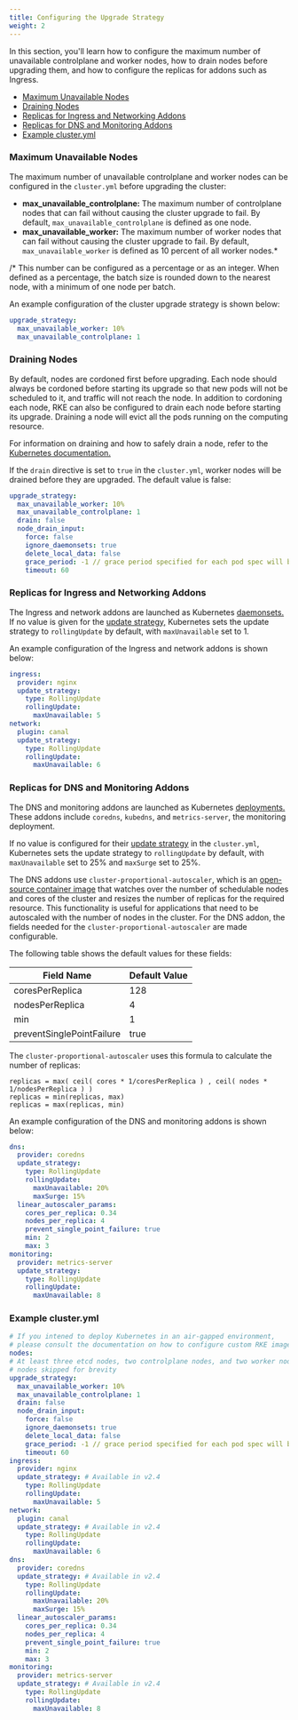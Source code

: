 ```yaml
---
title: Configuring the Upgrade Strategy
weight: 2
---
```


In this section, you'll learn how to configure the maximum number of unavailable controlplane and worker nodes, how to drain nodes before upgrading them, and how to configure the replicas for addons such as Ingress.

- [Maximum Unavailable Nodes](#maximum-unavailable-nodes)
- [Draining Nodes](#draining-nodes)
- [Replicas for Ingress and Networking Addons](#replicas-for-ingress-and-networking-addons)
- [Replicas for DNS and Monitoring Addons](#replicas-for-dns-and-monitoring-addons)
- [Example cluster.yml](#example-cluster-yml)

### Maximum Unavailable Nodes

The maximum number of unavailable controlplane and worker nodes can be configured in the `cluster.yml` before upgrading the cluster:

- **max_unavailable_controlplane:** The maximum number of controlplane nodes that can fail without causing the cluster upgrade to fail. By default, `max_unavailable_controlplane` is defined as one node.
- **max_unavailable_worker:** The maximum number of worker nodes that can fail without causing the cluster upgrade to fail. By default, `max_unavailable_worker` is defined as 10 percent of all worker nodes.*

/*  This number can be configured as a percentage or as an integer. When defined as a percentage, the batch size is rounded down to the nearest node, with a minimum of one node per batch.

An example configuration of the cluster upgrade strategy is shown below:

```yaml
upgrade_strategy:
  max_unavailable_worker: 10%
  max_unavailable_controlplane: 1
```

### Draining Nodes

By default, nodes are cordoned first before upgrading. Each node should always be cordoned before starting its upgrade so that new pods will not be scheduled to it, and traffic will not reach the node. In addition to cordoning each node, RKE can also be configured to drain each node before starting its upgrade. Draining a node will evict all the pods running on the computing resource.

For information on draining and how to safely drain a node, refer to the [Kubernetes documentation.](https://kubernetes.io/docs/tasks/administer-cluster/safely-drain-node/)

If the `drain` directive is set to `true` in the `cluster.yml`, worker nodes will be drained before they are upgraded. The default value is false:

```yaml
upgrade_strategy:
  max_unavailable_worker: 10%
  max_unavailable_controlplane: 1
  drain: false
  node_drain_input:
    force: false
    ignore_daemonsets: true
    delete_local_data: false
    grace_period: -1 // grace period specified for each pod spec will be used
    timeout: 60
```

### Replicas for Ingress and Networking Addons

The Ingress and network addons are launched as Kubernetes [daemonsets.](https://kubernetes.io/docs/concepts/workloads/controllers/daemonset/) If no value is given for the [update strategy,](https://kubernetes.io/docs/concepts/workloads/controllers/deployment/#strategy) Kubernetes sets the update strategy to `rollingUpdate` by default, with `maxUnavailable` set to 1.

An example configuration of the Ingress and network addons is shown below:

```yaml
ingress:
  provider: nginx
  update_strategy: 
    type: RollingUpdate
    rollingUpdate:
      maxUnavailable: 5
network:
  plugin: canal
  update_strategy: 
    type: RollingUpdate
    rollingUpdate:
      maxUnavailable: 6
```

### Replicas for DNS and Monitoring Addons

The DNS and monitoring addons are launched as Kubernetes [deployments.](https://kubernetes.io/docs/concepts/workloads/controllers/deployment/) These addons include `coredns`, `kubedns`, and `metrics-server`, the monitoring deployment.

If no value is configured for their [update strategy](https://kubernetes.io/docs/concepts/workloads/controllers/deployment/#strategy) in the `cluster.yml`, Kubernetes sets the update strategy to `rollingUpdate` by default, with `maxUnavailable` set to 25% and `maxSurge` set to 25%.

The DNS addons use `cluster-proportional-autoscaler`, which is an [open-source container image](https://github.com/kubernetes-incubator/cluster-proportional-autoscaler) that watches over the number of schedulable nodes and cores of the cluster and resizes the number of replicas for the required resource. This functionality is useful for applications that need to be autoscaled with the number of nodes in the cluster. For the DNS addon, the fields needed for the `cluster-proportional-autoscaler` are made configurable.

The following table shows the default values for these fields:

Field Name | Default Value
-----------|--------------
coresPerReplica | 128
nodesPerReplica | 4
min | 1
preventSinglePointFailure | true

The `cluster-proportional-autoscaler` uses this formula to calculate the number of replicas:

```plain
replicas = max( ceil( cores * 1/coresPerReplica ) , ceil( nodes * 1/nodesPerReplica ) )
replicas = min(replicas, max)
replicas = max(replicas, min)
```

An example configuration of the DNS and monitoring addons is shown below:

```yaml
dns:
  provider: coredns
  update_strategy: 
    type: RollingUpdate
    rollingUpdate:
      maxUnavailable: 20%
      maxSurge: 15%
  linear_autoscaler_params:
    cores_per_replica: 0.34
    nodes_per_replica: 4
    prevent_single_point_failure: true
    min: 2 
    max: 3
monitoring:
  provider: metrics-server
  update_strategy: 
    type: RollingUpdate
    rollingUpdate:
      maxUnavailable: 8
```

### Example cluster.yml

```yaml
# If you intened to deploy Kubernetes in an air-gapped environment,
# please consult the documentation on how to configure custom RKE images.
nodes:
# At least three etcd nodes, two controlplane nodes, and two worker nodes,
# nodes skipped for brevity
upgrade_strategy:
  max_unavailable_worker: 10%
  max_unavailable_controlplane: 1
  drain: false
  node_drain_input:
    force: false
    ignore_daemonsets: true
    delete_local_data: false
    grace_period: -1 // grace period specified for each pod spec will be used
    timeout: 60
ingress:
  provider: nginx
  update_strategy: # Available in v2.4
    type: RollingUpdate
    rollingUpdate:
      maxUnavailable: 5
network:
  plugin: canal
  update_strategy: # Available in v2.4
    type: RollingUpdate
    rollingUpdate:
      maxUnavailable: 6
dns:
  provider: coredns
  update_strategy: # Available in v2.4
    type: RollingUpdate
    rollingUpdate:
      maxUnavailable: 20%
      maxSurge: 15%
  linear_autoscaler_params:
    cores_per_replica: 0.34
    nodes_per_replica: 4
    prevent_single_point_failure: true
    min: 2 
    max: 3
monitoring:
  provider: metrics-server
  update_strategy: # Available in v2.4
    type: RollingUpdate
    rollingUpdate:
      maxUnavailable: 8
```
